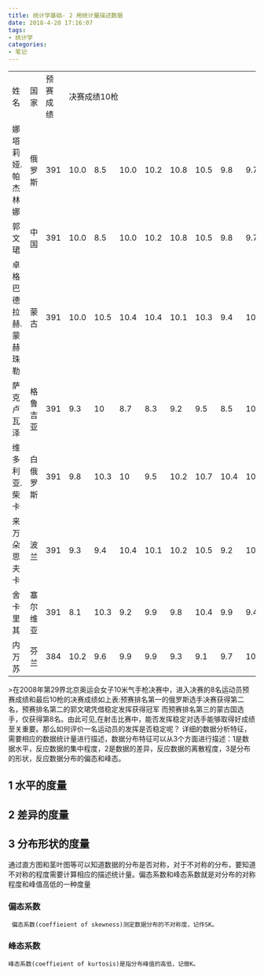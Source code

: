 ```yaml
---
title: 统计学基础- 2 用统计量描述数据
date: 2018-4-20 17:16:07
tags:
- 统计学
categories:
- 笔记
---
```


<table align="center">
    <tr><td>姓名</td><td>国家</td><td>预赛成绩</td><td colspan="10">决赛成绩10枪</td></tr>
    <tr>
        <td>娜塔莉娅.帕杰林娜</td><td>俄罗斯</td><td>391</td><td>10.0</td><td>8.5</td><td>10.0</td><td>10.2</td><td>10.8</td><td>10.5</td><td>9.8</td><td>9.7</td><td>9.5</td><td>9.3</td>
    </tr>
    <tr>
        <td>郭文珺</td><td>中国</td><td>391</td><td>10.0</td><td>8.5</td><td>10.0</td><td>10.2</td><td>10.8</td><td>10.5</td><td>9.8</td><td>9.7</td><td>9.5</td><td>9.3</td>
    </tr>
    <tr>
        <td>卓格巴德拉赫.蒙赫珠勒</td><td>蒙古</td><td>391</td><td>10.0</td><td>10.5</td><td>10.4</td><td>10.4</td><td>10.1</td><td>10.3</td><td>9.4</td><td>10.7</td><td>10.8</td><td>9.7</td>
    </tr>
    <tr>
        <td>萨克卢瓦泽</td><td>格鲁吉亚</td><td>391</td><td>9.3</td><td>10</td><td>8.7</td><td>8.3</td><td>9.2</td><td>9.5</td><td>8.5</td><td>10.7</td><td>9.2</td><td>9.2</td>
    </tr>
    <tr>
        <td>维多利亚.柴卡</td><td>白俄罗斯</td><td>391</td><td>9.8</td><td>10.3</td><td>10</td><td>9.5</td><td>10.2</td><td>10.7</td><td>10.4</td><td>10.6</td><td>9.1</td><td>10.8</td>
    </tr>
    <tr>
        <td>来万朵思夫卡</td><td>波兰</td><td>391</td><td>9.3</td><td>9.4</td><td>10.4</td><td>10.1</td><td>10.2</td><td>10.5</td><td>9.2</td><td>10.5</td><td>9.8</td><td>8.6</td>
    </tr>
    <tr>
        <td>舍卡里其</td><td>塞尔维亚</td><td>391</td><td>8.1</td><td>10.3</td><td>9.2</td><td>9.9</td><td>9.8</td><td>10.4</td><td>9.9</td><td>9.4</td><td>10.7</td><td>9.6</td>
    </tr>
    <tr>
        <td>内万苏</td><td>芬兰</td><td>384</td><td>10.2</td><td>9.6</td><td>9.9</td><td>9.9</td><td>9.3</td><td>9.1</td><td>9.7</td><td>10</td><td>9.3</td><td>9.9</td>
    </tr>
</table>
>在2008年第29界北京奥运会女子10米气手枪决赛中，进入决赛的8名运动员预赛成绩和最后10枪的决赛成绩如上表:预赛排名第一的俄罗斯选手决赛获得第二名，预赛排名第二的郭文珺凭借稳定发挥获得冠军
而预赛排名第三的蒙古国选手，仅获得第8名。由此可见,在射击比赛中，能否发挥稳定对选手能够取得好成绩至关重要。那么如何评价一名运动员的发挥是否稳定呢？
详细的数据分析特征，需要相应的数据统计量进行描述，数据分布特征可以从3个方面进行描述：1是数据水平，反应数据的集中程度，2是数据的差异，反应数据的离散程度，3是分布的形状，反应数据分布的偏态和峰态。

## 1 水平的度量
## 2 差异的度量
## 3 分布形状的度量
通过直方图和茎叶图等可以知道数据的分布是否对称，对于不对称的分布，要知道不对称的程度需要计算相应的描述统计量。偏态系数和峰态系数就是对分布的对称程度和峰值高低的一种度量
### 偏态系数
     偏态系数(coeffieient of skewness)测定数据分布的不对称度，记作SK。
### 峰态系数 
    峰态系数(coeffieient of kurtosis)是指分布峰值的高低，记做K。
